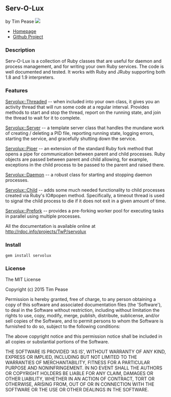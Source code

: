 ## Serv-O-Lux
by Tim Pease [![](https://secure.travis-ci.org/TwP/servolux.png)](http://travis-ci.org/TwP/servolux)

* [Homepage](http://rubygems.org/gems/servolux)
* [Github Project](http://github.com/TwP/servolux)

### Description

Serv-O-Lux is a collection of Ruby classes that are useful for daemon and
process management, and for writing your own Ruby services. The code is well
documented and tested. It works with Ruby and JRuby supporting both 1.8 and 1.9
interpreters.

### Features

[Servolux::Threaded](http://www.rubydoc.info/github/TwP/servolux/Servolux/Threaded)
-- when included into your own class, it gives you an activity thread that will
run some code at a regular interval. Provides methods to start and stop the
thread, report on the running state, and join the thread to wait for it to
complete.

[Servolux::Server](http://www.rubydoc.info/github/TwP/servolux/Servolux/Server)
-- a template server class that handles the mundane work of creating / deleting
a PID file, reporting running state, logging errors, starting the service, and
gracefully shutting down the service.

[Servolux::Piper](http://www.rubydoc.info/github/TwP/servolux/Servolux/Piper)
-- an extension of the standard Ruby fork method that opens a pipe for
communication between parent and child processes. Ruby objects are passed
between parent and child allowing, for example, exceptions in the child process
to be passed to the parent and raised there.

[Servolux::Daemon](http://www.rubydoc.info/github/TwP/servolux/Servolux/Daemon)
-- a robust class for starting and stopping daemon processes.

[Servolux::Child](http://www.rubydoc.info/github/TwP/servolux/Servolux/Child)
-- adds some much needed functionality to child processes created via Ruby's
IO#popen method. Specifically, a timeout thread is used to signal the child
process to die if it does not exit in a given amount of time.

[Servolux::Prefork](http://www.rubydoc.info/github/TwP/servolux/Servolux/Prefork)
-- provides a pre-forking worker pool for executing tasks in parallel using
multiple processes.

All the documentation is available online at http://rdoc.info/projects/TwP/servolux

### Install

    gem install servolux

### License

The MIT License

Copyright (c) 2015 Tim Pease

Permission is hereby granted, free of charge, to any person obtaining
a copy of this software and associated documentation files (the
'Software'), to deal in the Software without restriction, including
without limitation the rights to use, copy, modify, merge, publish,
distribute, sublicense, and/or sell copies of the Software, and to
permit persons to whom the Software is furnished to do so, subject to
the following conditions:

The above copyright notice and this permission notice shall be
included in all copies or substantial portions of the Software.

THE SOFTWARE IS PROVIDED 'AS IS', WITHOUT WARRANTY OF ANY KIND,
EXPRESS OR IMPLIED, INCLUDING BUT NOT LIMITED TO THE WARRANTIES OF
MERCHANTABILITY, FITNESS FOR A PARTICULAR PURPOSE AND NONINFRINGEMENT.
IN NO EVENT SHALL THE AUTHORS OR COPYRIGHT HOLDERS BE LIABLE FOR ANY
CLAIM, DAMAGES OR OTHER LIABILITY, WHETHER IN AN ACTION OF CONTRACT,
TORT OR OTHERWISE, ARISING FROM, OUT OF OR IN CONNECTION WITH THE
SOFTWARE OR THE USE OR OTHER DEALINGS IN THE SOFTWARE.

